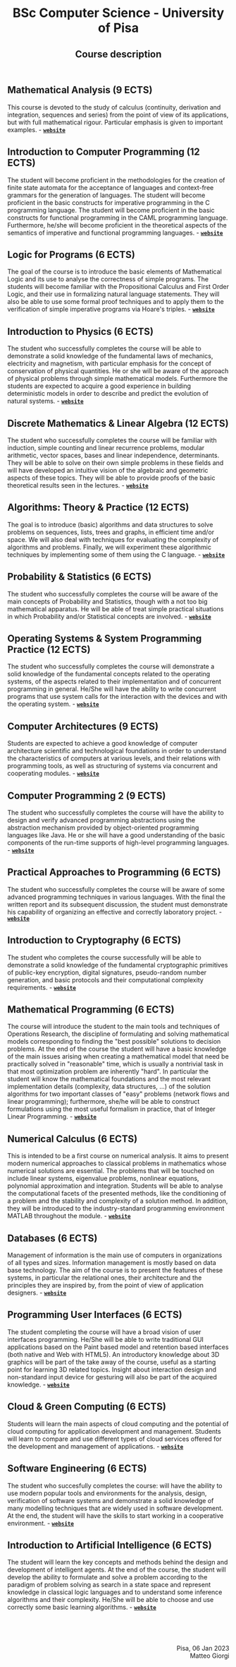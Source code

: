 <h1>
<p style="text-align:center; margin-bottom:0cm">BSc Computer Science - University of Pisa</p>
</h1>
<h2>
<p style="text-align:center; margin-top:0cm; margin-bottom:1.5cm">Course description</p>
</h2>




## Mathematical Analysis (9 ECTS)

This course is devoted to the study of calculus (continuity, derivation and integration, sequences and series) from the point of view of its applications, but with full mathematical rigour. Particular emphasis is given to important examples. - [**`website`**](https://esami.unipi.it/esami2/programma.php?c=31273&aa=2016&cid=103&did=13)




## Introduction to Computer Programming (12 ECTS)

The student will become proficient in the methodologies for the creation of finite state automata for the acceptance of languages and context-free grammars for the generation of languages. The student will become proficient in the basic constructs for imperative programming in the C programming language. The student will become proficient in the basic constructs for functional programming in the CAML programming language. Furthermore, he/she will become proficient in the theoretical aspects of the semantics of imperative and functional programming languages. - [**`website`**](https://esami.unipi.it/esami2/programma.php?c=31150&aa=2016&cid=103&did=13)




## Logic for Programs (6 ECTS)

The goal of the course is to introduce the basic elements of Mathematical Logic and its use to analyse the correctness of simple programs. The students will become familiar with the Propositional Calculus and First Order Logic, and their use in formalizing natural language statements. They will also be able to use some formal proof techniques and to apply them to the verification of simple imperative programs via Hoare's triples. - [**`website`**](https://esami.unipi.it/esami2/programma.php?c=30453&aa=2016&cid=103&did=13)




## Introduction to Physics (6 ECTS)

The student who successfully completes the course will be able to demonstrate a solid knowledge of the fundamental laws of mechanics, electricity and magnetism, with particular emphasis for the concept of conservation of physical quantities. He or she will be aware of the approach of physical problems through simple mathematical models. Furthermore the students are expected to acquire a good experience in building deterministic models in order to describe and predict the evolution of natural systems. - [**`website`**](https://esami.unipi.it/esami2/programma.php?c=28779&aa=2016&cid=103&did=13)




## Discrete Mathematics & Linear Algebra (12 ECTS)

The student who successfully completes the course will be familiar with induction, simple counting and linear recurrence problems, modular arithmetic, vector spaces, bases and linear independence, determinants. They will be able to solve on their own simple problems in these fields and will have developed an intuitive vision of the algebraic and geometric aspects of these topics. They will be able to provide proofs of the basic theoretical results seen in the lectures. - [**`website`**](https://esami.unipi.it/esami2/programma.php?c=28581&aa=2016&cid=103&did=13)




## Algorithms: Theory & Practice (12 ECTS)

The goal is to introduce (basic) algorithms and data structures to solve problems on sequences, lists, trees and graphs, in efficient time and/or space. We will also deal with techniques for evaluating the complexity of algorithms and problems. Finally, we will experiment these algorithmic techniques by implementing some of them using the C language. - [**`website`**](https://esami.unipi.it/esami2/programma.php?c=32196&aa=2016&cid=103&did=13)




## Probability & Statistics (6 ECTS)

The student who successfully completes the course will be aware of the main concepts of Probability and Statistics, though with a not too big mathematical apparatus. He will be able of treat simple practical situations in which Probability and/or Statistical concepts are involved. - [**`website`**](https://esami.unipi.it/esami2/programma.php?c=31580&aa=2016&cid=103&did=13)




## Operating Systems & System Programming Practice (12 ECTS)

The student who successfully completes the course will demonstrate a solid knowledge of the fundamental concepts related to the operating systems, of the aspects related to their implementation and of concurrent programming in general. He/She will have the ability to write concurrent programs that use system calls for the interaction with the devices and with the operating system. - [**`website`**](https://esami.unipi.it/esami2/programma.php?c=30009&aa=2016&cid=103&did=13)




## Computer Architectures (9 ECTS)

Students are expected to achieve a good knowledge of computer architecture scientific and technological foundations in order to understand the characteristics of computers at various levels, and their relations with programming tools, as well as structuring of systems via concurrent and cooperating modules. - [**`website`**](https://esami.unipi.it/esami2/programma.php?c=31022&aa=2016&cid=103&did=13)




## Computer Programming 2 (9 ECTS)

The student who successfully completes the course will have the ability to design and verify advanced programming abstractions using the abstraction mechanism provided by object-oriented programming languages like Java. He or she will have a good understanding of the basic components of the run-time supports of high-level programming languages. - [**`website`**](https://esami.unipi.it/esami2/programma.php?c=31871&aa=2016&cid=103&did=13)




## Practical Approaches to Programming (6 ECTS)

The student who successfully completes the course will be aware of some advanced programming techniques in various languages. With the final the written report and its subsequent discussion, the student must demonstrate his capability of organizing an effective and correctly laboratory project. - [**`website`**](https://esami.unipi.it/esami2/programma.php?c=31752&aa=2016&cid=103&did=13)




## Introduction to Cryptography (6 ECTS)

The student who completes the course successfully will be able to demonstrate a solid knowledge of the fundamental cryptographic primitives of public-key encryption, digital signatures, pseudo-random number generation, and basic protocols and their computational complexity requirements. - [**`website`**](https://esami.unipi.it/esami2/programma.php?c=33450&aa=2017&cid=103&did=13)




## Mathematical Programming (6 ECTS)

The course will introduce the student to the main tools and techniques of Operations Research, the discipline of formulating and solving mathematical models corresponding to finding the "best possible" solutions to decision problems. At the end of the course the student will have a basic knowledge of the main issues arising when creating a mathematical model that need be practically solved in "reasonable" time, which is usually a nontrivial task in that most optimization problem are inherently "hard". In particular the student will know the mathematical foundations and the most relevant implementation details (complexity, data structures, ...) of the solution algorithms for two important classes of "easy" problems (network flows and linear programming); furthermore, she/he will be able to construct formulations using the most useful formalism in practice, that of Integer Linear Programming. - [**`website`**](https://esami.unipi.it/esami2/programma.php?c=34513&aa=2017&cid=103&did=13)


## Numerical Calculus (6 ECTS)

This is intended to be a first course on numerical analysis. It aims to present modern numerical approaches to classical problems in mathematics whose numerical solutions are essential. The problems that will be touched on include linear systems, eigenvalue problems, nonlinear equations, polynomial approximation and integration. Students will be able to analyse the computational facets of the presented methods, like the conditioning of a problem and the stability and complexity of a solution method. In addition, they will be introduced to the industry-standard programming environment MATLAB throughout the module. - [**`website`**](https://esami.unipi.it/esami2/programma.php?c=35698&aa=2017&cid=103&did=13)




## Databases (6 ECTS)

Management of information is the main use of computers in organizations of all types and sizes. Information management is mostly based on data base technology. The aim of the course is to present the features of these systems, in particular the relational ones, their architecture and the principles they are inspired by, from the point of view of application designers. - [**`website`**](https://esami.unipi.it/esami2/programma.php?c=39473&aa=2018&cid=103&did=13)




## Programming User Interfaces (6 ECTS)

The student completing the course will have a broad vision of user interfaces programming. He/She will be able to write traditional GUI applications based on the Paint based model and retention based interfaces (both native and Web with HTML5). An introductory knowledge about 3D graphics will be part of the take away of the course, useful as a starting point for learning 3D related topics. Insight about interaction design and non-standard input device for gesturing will also be part of the acquired knowledge. - [**`website`**](https://esami.unipi.it/esami2/programma.php?c=39425&aa=2018&cid=103&did=13)




## Cloud & Green Computing (6 ECTS)

Students will learn the main aspects of cloud computing and the potential of cloud computing for application development and management. Students will learn to compare and use different types of cloud services offered for the development and management of applications. - [**`website`**](https://esami.unipi.it/esami2/programma.php?c=42946&aa=2019&cid=103&did=13)




## Software Engineering (6 ECTS)

The student who succesfully completes the course: will have the ability to use modern popular tools and environments for the analysis, design, verification of software systems and demonstrate a solid knowledge of many modelling techniques that are widely used in software development. At the end, the student will have the skills to start working in a cooperative environment. - [**`website`**](https://esami.unipi.it/esami2/programma.php?c=40754&aa=2019&cid=103&did=13)




## Introduction to Artificial Intelligence (6 ECTS)

The student will learn the key concepts and methods behind the design and development of intelligent agents. At the end of the course, the student will develop the ability to formulate and solve a problem according to the paradigm of problem solving as search in a state space and represent knowledge in classical logic languages and to understand some inference algorithms and their complexity. He/She will be able to choose and use correctly some basic learning algorithms. - [**`website`**](https://esami.unipi.it/esami2/programma.php?c=51239&aa=2021&cid=103&did=13)




<p style="text-align:right; margin-top:2cm; margin-bottom:0cm">Pisa, 06 Jan 2023</p>
<p style="text-align:right; margin-top:0cm">Matteo Giorgi</p>
